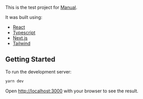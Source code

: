 This is the test project for [Manual](https://www.manual.co/).

It was built using:

- [React](https://react.dev/)
- [Typescript](https://www.typescriptlang.org/)
- [Next.js](https://nextjs.org/)
- [Tailwind](https://tailwindcss.com/)

## Getting Started

To run the development server:

```bash
yarn dev
```

Open [http://localhost:3000](http://localhost:3000) with your browser to see the result.
